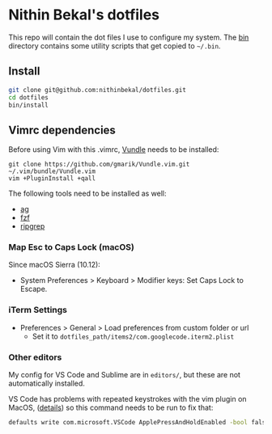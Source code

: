 # Nithin Bekal's dotfiles

This repo will contain the dot files I use to configure my system. The
[bin](bin) directory contains some utility scripts that get copied to `~/.bin`.

## Install

```bash
git clone git@github.com:nithinbekal/dotfiles.git
cd dotfiles
bin/install
```

## Vimrc dependencies

Before using Vim with this .vimrc, [Vundle](https://github.com/gmarik/Vundle.vim) needs to be installed:

    git clone https://github.com/gmarik/Vundle.vim.git ~/.vim/bundle/Vundle.vim
    vim +PluginInstall +qall

The following tools need to be installed as well:

- [ag](https://github.com/ggreer/the_silver_searcher)
- [fzf](https://github.com/junegunn/fzf)
- [ripgrep](https://github.com/BurntSushi/ripgrep)

### Map Esc to Caps Lock (macOS)

Since macOS Sierra (10.12):

- System Preferences > Keyboard > Modifier keys: Set Caps Lock to Escape.

### iTerm Settings

- Preferences > General > Load preferences from custom folder or url
  - Set it to `dotfiles_path/items2/com.googlecode.iterm2.plist`

### Other editors

My config for VS Code and Sublime are in `editors/`, but these are not
automatically installed.

VS Code has problems with repeated keystrokes with the vim plugin on MacOS,
([details](https://wesleywiser.github.io/post/vscode-vim-repeat-osx/))
so this command needs to be run to fix that:

```bash
defaults write com.microsoft.VSCode ApplePressAndHoldEnabled -bool false
```

